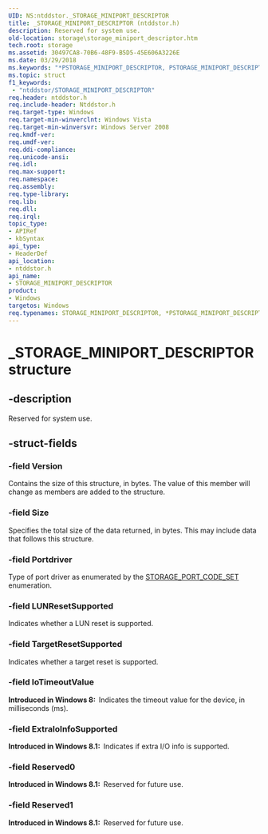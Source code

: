 ```yaml
---
UID: NS:ntddstor._STORAGE_MINIPORT_DESCRIPTOR
title: _STORAGE_MINIPORT_DESCRIPTOR (ntddstor.h)
description: Reserved for system use.
old-location: storage\storage_miniport_descriptor.htm
tech.root: storage
ms.assetid: 30497CA8-70B6-48F9-B5D5-45E606A3226E
ms.date: 03/29/2018
ms.keywords: "*PSTORAGE_MINIPORT_DESCRIPTOR, PSTORAGE_MINIPORT_DESCRIPTOR, PSTORAGE_MINIPORT_DESCRIPTOR structure pointer [Storage Devices], STORAGE_MINIPORT_DESCRIPTOR, STORAGE_MINIPORT_DESCRIPTOR structure [Storage Devices], _STORAGE_MINIPORT_DESCRIPTOR, ntddstor/PSTORAGE_MINIPORT_DESCRIPTOR, ntddstor/STORAGE_MINIPORT_DESCRIPTOR, storage.storage_miniport_descriptor"
ms.topic: struct
f1_keywords:
 - "ntddstor/STORAGE_MINIPORT_DESCRIPTOR"
req.header: ntddstor.h
req.include-header: Ntddstor.h
req.target-type: Windows
req.target-min-winverclnt: Windows Vista
req.target-min-winversvr: Windows Server 2008
req.kmdf-ver: 
req.umdf-ver: 
req.ddi-compliance: 
req.unicode-ansi: 
req.idl: 
req.max-support: 
req.namespace: 
req.assembly: 
req.type-library: 
req.lib: 
req.dll: 
req.irql: 
topic_type:
- APIRef
- kbSyntax
api_type:
- HeaderDef
api_location:
- ntddstor.h
api_name:
- STORAGE_MINIPORT_DESCRIPTOR
product:
- Windows
targetos: Windows
req.typenames: STORAGE_MINIPORT_DESCRIPTOR, *PSTORAGE_MINIPORT_DESCRIPTOR
---
```


# _STORAGE_MINIPORT_DESCRIPTOR structure


## -description


Reserved for system use.


## -struct-fields




### -field Version

Contains the size of this structure, in bytes. The value of this member will change as members are added to 
      the structure.


### -field Size

Specifies the total size of the data returned, in bytes. This may include data that follows this 
      structure.


### -field Portdriver

Type of port driver as enumerated by the 
     <a href="https://docs.microsoft.com/previous-versions/windows/hardware/drivers/mt668773(v=vs.85)">STORAGE_PORT_CODE_SET</a> enumeration.


### -field LUNResetSupported

Indicates whether a LUN reset is supported.


### -field TargetResetSupported

Indicates whether a target reset is supported.


### -field IoTimeoutValue

<b>Introduced in Windows 8:  </b>Indicates the timeout value for the device, in milliseconds (ms).


### -field ExtraIoInfoSupported

<b>Introduced in Windows 8.1:  </b>Indicates if extra I/O info is supported.


### -field Reserved0

<b>Introduced in Windows 8.1:  </b>Reserved for future use.


### -field Reserved1

<b>Introduced in Windows 8.1:  </b>Reserved for future use.

